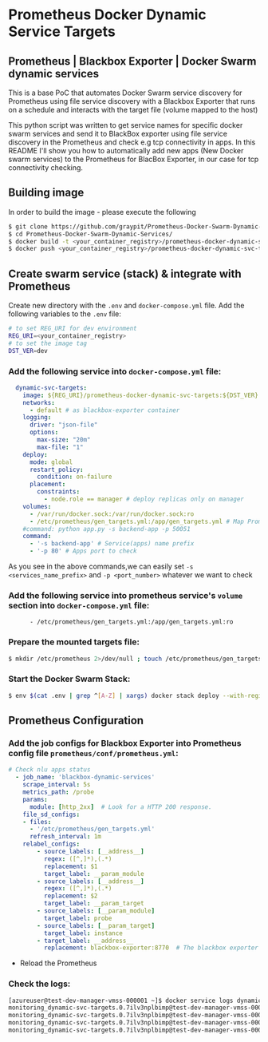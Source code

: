 # Prometheus Docker Dynamic Service Targets
## Prometheus | Blackbox Exporter | Docker Swarm dynamic services

This is a base PoC that automates Docker Swarm service discovery for Prometheus using file service discovery with a Blackbox Exporter that runs on a schedule and interacts with the target file (volume mapped to the host)

This python script was written to get service names for specific docker swarm services and send it to BlackBox exporter using file service discovery in the Prometheus and check e.g tcp connectivity in apps.
In this README I'll show you how to automatically add new apps (New Docker swarm services) to the Prometheus for BlacBox Exporter, in our case for tcp connectivity checking.

## Building image
In order to build the image - please execute the following
```bash
$ git clone https://github.com/graypit/Prometheus-Docker-Swarm-Dynamic-Services.git
$ cd Prometheus-Docker-Swarm-Dynamic-Services/
$ docker build -t <your_container_registry>/prometheus-docker-dynamic-svc-targets:dev .
$ docker push <your_container_registry>/prometheus-docker-dynamic-svc-targets:dev .
```

## Create swarm service (stack) & integrate with Prometheus
Create new directory with the `.env` and `docker-compose.yml` file. 
Add the following variables to the `.env` file:
```bash
# to set REG_URI for dev environment
REG_URI=<your_container_registry>
# to set the image tag
DST_VER=dev
```
### Add the following service into `docker-compose.yml` file:
```yaml
  dynamic-svc-targets:
    image: ${REG_URI}/prometheus-docker-dynamic-svc-targets:${DST_VER}
    networks:
      - default # as blackbox-exporter container
    logging:
      driver: "json-file"
      options:
        max-size: "20m"
        max-file: "1"
    deploy:
      mode: global
      restart_policy:
        condition: on-failure
      placement:
        constraints:
          - node.role == manager # deploy replicas only on manager
    volumes:
      - /var/run/docker.sock:/var/run/docker.sock:ro
      - /etc/prometheus/gen_targets.yml:/app/gen_targets.yml # Map Prometheus target file into the container
    #command: python app.py -s backend-app -p 50051
    command:
      - '-s backend-app' # Service(apps) name prefix
      - '-p 80' # Apps port to check
```
As you see in the above commands,we can easily set `-s <services_name_prefix>` and `-p <port_number>` whatever we want to check

### Add the following service into prometheus service's `volume` section into `docker-compose.yml` file:
```
      - /etc/prometheus/gen_targets.yml:/app/gen_targets.yml:ro
```
### Prepare the mounted targets file:
```bash
$ mkdir /etc/prometheus 2>/dev/null ; touch /etc/prometheus/gen_targets.yml
```
### Start the Docker Swarm Stack:
```bash
$ env $(cat .env | grep ^[A-Z] | xargs) docker stack deploy --with-registry-auth --compose-file docker-compose.yml dynamic-svc-targets
```
## Prometheus Configuration
### Add the job configs for Blackbox Exporter into Prometheus config file `prometheus/conf/prometheus.yml`:
```yaml
# Check nlu apps status
  - job_name: 'blackbox-dynamic-services'
    scrape_interval: 5s
    metrics_path: /probe
    params:
      module: [http_2xx]  # Look for a HTTP 200 response.
    file_sd_configs:
    - files:
      - '/etc/prometheus/gen_targets.yml'
      refresh_interval: 1m
    relabel_configs:
        - source_labels: [__address__]
          regex: ([^,]*),(.*)
          replacement: $1
          target_label: __param_module
        - source_labels: [__address__]
          regex: ([^,]*),(.*)
          replacement: $2
          target_label: __param_target
        - source_labels: [__param_module]
          target_label: probe
        - source_labels: [__param_target]
          target_label: instance
        - target_label: __address__
          replacement: blackbox-exporter:8770  # The blackbox exporter's real hostname:port.
```
- Reload the Prometheus

### Check the logs:
```bash
[azureuser@test-dev-manager-vmss-000001 ~]$ docker service logs dynamic-svc-targets_dynamic-svc-targets -f
monitoring_dynamic-svc-targets.0.7ilv3nplbimp@test-dev-manager-vmss-000001    | Prometheus Docker Dynamic Targets gathering has been started...
monitoring_dynamic-svc-targets.0.7ilv3nplbimp@test-dev-manager-vmss-000001    | Service name: backend-app
monitoring_dynamic-svc-targets.0.7ilv3nplbimp@test-dev-manager-vmss-000001    | Service port: 80
monitoring_dynamic-svc-targets.0.7ilv3nplbimp@test-dev-manager-vmss-000001    | 10/08/2022 15:20:49 Targets file has been successfully updated for nlu-app services
```
